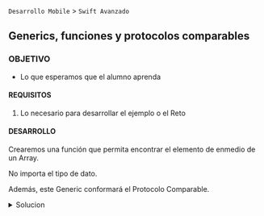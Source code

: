  
`Desarrollo Mobile` > `Swift Avanzado`
	
## Generics, funciones y protocolos comparables

### OBJETIVO 

- Lo que esperamos que el alumno aprenda 

#### REQUISITOS 

1. Lo necesario para desarrollar el ejemplo o el Reto 

#### DESARROLLO

Crearemos una función que permita encontrar el elemento de enmedio de un Array.

No importa el tipo de dato.

Además, este Generic conformará el Protocolo Comparable.

<details>
	<summary>Solucion</summary>
<p> Creamos una función común, con un generic de nombre T.</p>
	
```
func middleVal<T: Comparable>(array: [T]) -> T? {
 	//...
}
```

<p> Para el algoritmo es necesario comparar si es vacio, de ser vacio el resultado seria nulo.</p>
	
```
guard !array.isEmpty else { return nil }
```

<p> Será necesario ordenar el Array para luego obtener el número de elementos y encontrar el elemento central.</p>
	
```
array.sorted()[(array.count - 1)/2]
```

<p> Finalmente:</p>

```
func middleVal<T: Comparable>(array: [T]) -> T? {
  guard !array.isEmpty else { return nil }
  return array.sorted()[(array.count - 1)/2]
}
```

</details> 



